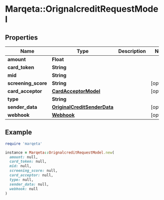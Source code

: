 # Marqeta::OrignalcreditRequestModel

## Properties

| Name | Type | Description | Notes |
| ---- | ---- | ----------- | ----- |
| **amount** | **Float** |  |  |
| **card_token** | **String** |  |  |
| **mid** | **String** |  |  |
| **screening_score** | **String** |  | [optional] |
| **card_acceptor** | [**CardAcceptorModel**](CardAcceptorModel.md) |  | [optional] |
| **type** | **String** |  |  |
| **sender_data** | [**OriginalCreditSenderData**](OriginalCreditSenderData.md) |  | [optional] |
| **webhook** | [**Webhook**](Webhook.md) |  | [optional] |

## Example

```ruby
require 'marqeta'

instance = Marqeta::OrignalcreditRequestModel.new(
  amount: null,
  card_token: null,
  mid: null,
  screening_score: null,
  card_acceptor: null,
  type: null,
  sender_data: null,
  webhook: null
)
```

